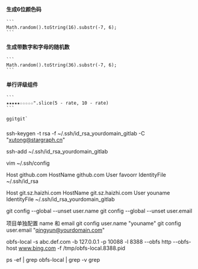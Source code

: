 #### 生成6位颜色码 
    ```
    Math.random().toString(16).substr(-7, 6);
    ```
####  生成带数字和字母的随机数
    ```
    Math.random().toString(36).substr(-7, 6);
    ```
#### 单行评级组件
    ```
    ★★★★★☆☆☆☆☆".slice(5 - rate, 10 - rate)
    ```

    ggitgit`
###

ssh-keygen -t rsa -f ~/.ssh/id_rsa_yourdomain_gitlab -C "xutong@stargraph.cn"


ssh-add ~/.ssh/id_rsa_yourdomain_gitlab


vim ~/.ssh/config

Host github.com
    HostName github.com
    User favoorr
    IdentityFile ~/.ssh/id_rsa

Host git.sz.haizhi.com
    HostName git.sz.haizhi.com
    User youname
    IdentityFile ~/.ssh/id_rsa_yourdomain_gitlab

git config --global --unset user.name
git config --global --unset user.email


项目单独配置 name 和 email
git config user.name "youname"
git config user.email "qingyun@yourdomain.com"



obfs-local -s abc.def.com -b 127.0.0.1 -p 10088 -l 8388 --obfs http --obfs-host www.bing.com -f /tmp/obfs-local.8388.pid


ps -ef | grep obfs-local | grep -v grep